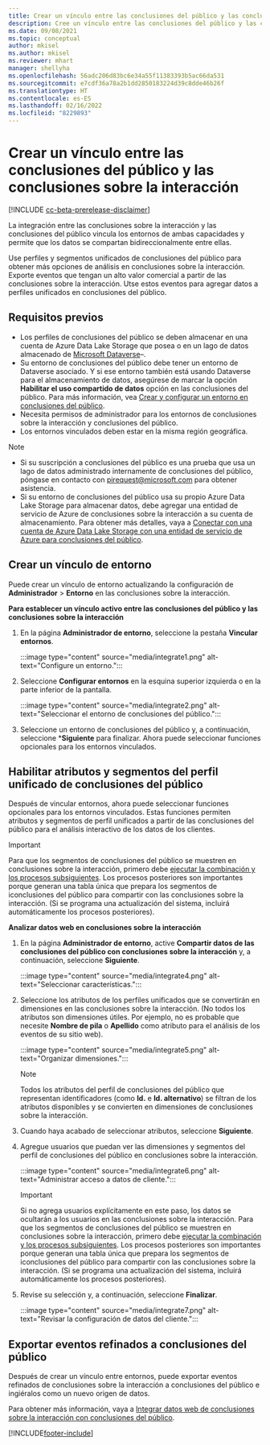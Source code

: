 ```yaml
---
title: Crear un vínculo entre las conclusiones del público y las conclusiones sobre la interacción
description: Cree un vínculo entre las conclusiones del público y las conclusiones sobre la interacción para permitir el intercambio bidireccional de datos.
ms.date: 09/08/2021
ms.topic: conceptual
author: mkisel
ms.author: mkisel
ms.reviewer: mhart
manager: shellyha
ms.openlocfilehash: 56adc206d83bc6e34a55f11383393b5ac66da531
ms.sourcegitcommit: e7cdf36a78a2b1dd2850183224d39c8dde46b26f
ms.translationtype: HT
ms.contentlocale: es-ES
ms.lasthandoff: 02/16/2022
ms.locfileid: "8229893"
---
```

# <a name="create-a-link-between-audience-insights-and-engagement-insights"></a>Crear un vínculo entre las conclusiones del público y las conclusiones sobre la interacción

[!INCLUDE [cc-beta-prerelease-disclaimer](includes/cc-beta-prerelease-disclaimer.md)]

La integración entre las conclusiones sobre la interacción y las conclusiones del público vincula los entornos de ambas capacidades y permite que los datos se compartan bidireccionalmente entre ellas.

Use perfiles y segmentos unificados de conclusiones del público para obtener más opciones de análisis en conclusiones sobre la interacción. Exporte eventos que tengan un alto valor comercial a partir de las conclusiones sobre la interacción. Utse estos eventos para agregar datos a perfiles unificados en conclusiones del público.

## <a name="prerequisites"></a>Requisitos previos

- Los perfiles de conclusiones del público se deben almacenar en una cuenta de Azure Data Lake Storage que posea o en un lago de datos almacenado de [Microsoft Dataverse](/powerapps/maker/data-platform/data-platform-intro)&ndash;. 
- Su entorno de conclusiones del público debe tener un entorno de Dataverse asociado. Y si ese entorno también está usando Dataverse para el almacenamiento de datos, asegúrese de marcar la opción **Habilitar el uso compartido de datos** opción en las conclusiones del público. Para más información, vea [Crear y configurar un entorno en conclusiones del público](../audience-insights/create-environment.md).
- Necesita permisos de administrador para los entornos de conclusiones sobre la interacción y conclusiones del público.
- Los entornos vinculados deben estar en la misma región geográfica.

> [!NOTE]
> - Si su suscripción a conclusiones del público es una prueba que usa un lago de datos administrado internamente de conclusiones del público, póngase en contacto con [pirequest@microsoft.com](mailto:pirequest@microsoft.com) para obtener asistencia. 
> - Si su entorno de conclusiones del público usa su propio Azure Data Lake Storage para almacenar datos, debe agregar una entidad de servicio de Azure de conclusiones sobre la interacción a su cuenta de almacenamiento. Para obtener más detalles, vaya a [Conectar con una cuenta de Azure Data Lake Storage con una entidad de servicio de Azure para conclusiones del público](../audience-insights/connect-service-principal.md). 


## <a name="create-an-environment-link"></a>Crear un vínculo de entorno

Puede crear un vínculo de entorno actualizando la configuración de **Administrador** > **Entorno** en las conclusiones sobre la interacción.

**Para establecer un vínculo activo entre las conclusiones del público y las conclusiones sobre la interacción**

1. En la página **Administrador de entorno**, seleccione la pestaña **Vincular entornos**.

    :::image type="content" source="media/integrate1.png" alt-text="Configure un entorno.":::

1. Seleccione **Configurar entornos** en la esquina superior izquierda o en la parte inferior de la pantalla.

     :::image type="content" source="media/integrate2.png" alt-text="Seleccionar el entorno de conclusiones del público.":::

1. Seleccione un entorno de conclusiones del público y, a continuación, seleccione ***Siguiente** para finalizar. Ahora puede seleccionar funciones opcionales para los entornos vinculados.
 
## <a name="enable-audience-insights-unified-profiles-attributes-and-segments"></a>Habilitar atributos y segmentos del perfil unificado de conclusiones del público

Después de vincular entornos, ahora puede seleccionar funciones opcionales para los entornos vinculados. Estas funciones permiten atributos y segmentos de perfil unificados a partir de las conclusiones del público para el análisis interactivo de los datos de los clientes.

> [!IMPORTANT]
> Para que los segmentos de conclusiones del público se muestren en conclusiones sobre la interacción, primero debe [ejecutar la combinación y los procesos subsiguientes](../audience-insights/merge-entities.md). Los procesos posteriores son importantes porque generan una tabla única que prepara los segmentos de iconclusiones del público para compartir con las conclusiones sobre la interacción. (Si se programa una actualización del sistema, incluirá automáticamente los procesos posteriores).

**Analizar datos web en conclusiones sobre la interacción**

1. En la página **Administrador de entorno**, active **Compartir datos de las conclusiones del público con conclusiones sobre la interacción** y, a continuación, seleccione **Siguiente**.

    :::image type="content" source="media/integrate4.png" alt-text="Seleccionar características.":::

1. Seleccione los atributos de los perfiles unificados que se convertirán en dimensiones en las conclusiones sobre la interacción. (No todos los atributos son dimensiones útiles. Por ejemplo, no es probable que necesite **Nombre de pila** o **Apellido** como atributo para el análisis de los eventos de su sitio web).

    :::image type="content" source="media/integrate5.png" alt-text="Organizar dimensiones.":::

   >[!NOTE]
   > Todos los atributos del perfil de conclusiones del público que representan identificadores (como **Id.** e **Id. alternativo**) se filtran de los atributos disponibles y se convierten en dimensiones de conclusiones sobre la interacción.

1. Cuando haya acabado de seleccionar atributos, seleccione **Siguiente**.
1. Agregue usuarios que puedan ver las dimensiones y segmentos del perfil de conclusiones del público en conclusiones sobre la interacción.

    :::image type="content" source="media/integrate6.png" alt-text="Administrar acceso a datos de cliente.":::

   > [!IMPORTANT]
   > Si no agrega usuarios explícitamente en este paso, los datos se ocultarán a los usuarios en las conclusiones sobre la interacción.
   > Para que los segmentos de conclusiones del público se muestren en conclusiones sobre la interacción, primero debe [ejecutar la combinación y los procesos subsiguientes](../audience-insights/merge-entities.md). Los procesos posteriores son importantes porque generan una tabla única que prepara los segmentos de iconclusiones del público para compartir con las conclusiones sobre la interacción. (Si se programa una actualización del sistema, incluirá automáticamente los procesos posteriores).

1. Revise su selección y, a continuación, seleccione **Finalizar**.

    :::image type="content" source="media/integrate7.png" alt-text="Revisar la configuración de datos del cliente.":::

## <a name="export-refined-events-to-audience-insights"></a>Exportar eventos refinados a conclusiones del público

Después de crear un vínculo entre entornos, puede exportar eventos refinados de conclusiones sobre la interacción a conclusiones del público e ingiéralos como un nuevo origen de datos. 

Para obtener más información, vaya a [Integrar datos web de conclusiones sobre la interacción con conclusiones del público](../audience-insights/integrate-engagement-insights.md).

<!--
## Share engagement insights refined events with audience insights

After you create a link between environments, a new option becomes available for you to share [refined events](refined-events.md) with audience insights.

Consider the following when creating refined events for audience insights: 

- Provide a meaningful name for the refined event. It will be used as an activity name in audience insights.
- Select at least the following properties to create an activity in audience insights: 
    - Signal.Action.Name indicates the activity details.
    - Signal.User.Id maps with the customer ID.
    - Signal.View.Uri is a web address as a basis for segments or measures.
    - Signal.Export.Id is a primary key for events.
    - Signal.Timestamp determines the date and time for the activity.

To share refined events:

1. From the engagement insights menu, select **Data** and then select the **Events** tab.
2. On the **Action** menu, select **Share as activity**.

    :::image type="content" source="media/integrate8.png" alt-text="Data shared events settings.":::

3. You can view and stop actively shared events on the **Export and Sharing** tab.
4. -- per Michael K, we need a mock here (Mukesh needs to update to reflect what happens in AUI once a user shares a refined event (i.e. no longer AUI, data wrangler needs to go discover data in the storage, the shared event is available as a DS and entity, correct?)

### Attach refined events shared as activities to unified profiles in audience insights

You can bring customer web activity data from engagement insights into audience insights. In addition to transactional, demographic, or behavioral data, you can view activities on the web in unified customer profiles. You can then use these profiles to get insights such as segments, measures, and predictions for audience activation.

Follow the steps in [data unification](../audience-insights/data-unification.md) to map, match, and merge website authentication information to unified profiles in audience insights.

You can also share refined events that are now available in audience insights, identified as data sources and entities. 

Next, you can relate event data from engagement insights as unified activities in customer profiles.

### Relate refined event data as an activity of a customer profile

After unifying the data, you can configure the activity for the customer profile. For more information, go to [Customer activities](../audience-insights/activities.md).

:::image type="content" source="media/web-event-activity.png" alt-text="Activities page with expanded Edit activity pane.":::

Next, configure the new activity by using mapping elements: 

- **Primary Key**: Signal.Export.Id, a unique ID that is available for every event record in engagement insights. This property is automatically generated.

- **Timestamp**: Signal.Timestamp in the event property.

- **Event**: Signal.Name, the event name that you want to track.

- **Web address**: Signal.View.Uri that refers to the URI of the page that created the event.

- **Details**: Signal.Action.Name to represent the information to associate with the event. The selected property in this case indicates that the event is for email promotion.

- **Activity type**: In this example, we choose the existing activity type WebLog. This selection is a useful filter option to run prediction models or create segments based on this activity type.

- **Set up relationship**: This important setting ties the activity to existing customer profiles. **Signal.User.Id** is the identifier configured in the SDK to be collected. It relates to the user ID in other data sources that are configured in audience insights. 

This example configures the relationship between Signal.User.Id and RetailCustomers:CustomerRetailId, which is the primary key that was identified in the map step of the data unification process.

After processing the activities, you can review customer records and open a customer card to see activities from engagement insights in the timeline. 

> [!TIP]
> To find a customer ID that has an engagement insights activity, go to **Entities** and preview the data for the UnifiedActivity entity. **ActivityTypeDisplay = WebLog** contains the engagement insights activity configured in the preceding example. Copy the customer ID for one of those records and search<!--note from editor: Edit okay? I couldn't quite follow this.-- > for that ID on the **Customers** page.

--> 

[!INCLUDE[footer-include](../includes/footer-banner.md)]

